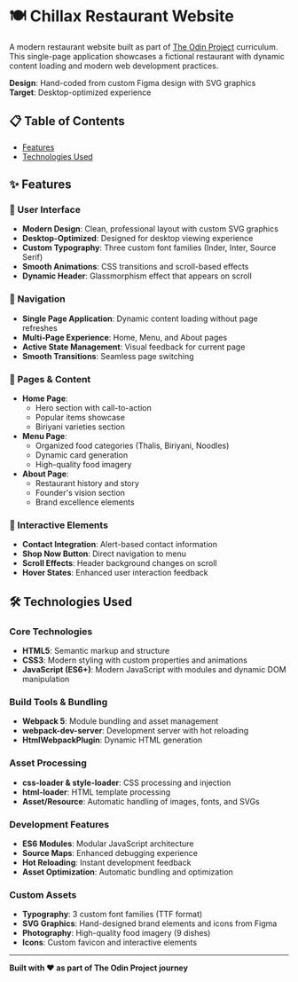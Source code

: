 # 🍽️ Chillax Restaurant Website

A modern restaurant website built as part of [The Odin Project](https://www.theodinproject.com/) curriculum. This single-page application showcases a fictional restaurant with dynamic content loading and modern web development practices.

**Design**: Hand-coded from custom Figma design with SVG graphics  
**Target**: Desktop-optimized experience

## 📋 Table of Contents

- [Features](#features)
- [Technologies Used](#technologies-used)

## ✨ Features

### 🎨 User Interface

- **Modern Design**: Clean, professional layout with custom SVG graphics
- **Desktop-Optimized**: Designed for desktop viewing experience
- **Custom Typography**: Three custom font families (Inder, Inter, Source Serif)
- **Smooth Animations**: CSS transitions and scroll-based effects
- **Dynamic Header**: Glassmorphism effect that appears on scroll

### 🧭 Navigation

- **Single Page Application**: Dynamic content loading without page refreshes
- **Multi-Page Experience**: Home, Menu, and About pages
- **Active State Management**: Visual feedback for current page
- **Smooth Transitions**: Seamless page switching

### 📱 Pages & Content

- **Home Page**:
  - Hero section with call-to-action
  - Popular items showcase
  - Biriyani varieties section
- **Menu Page**:
  - Organized food categories (Thalis, Biriyani, Noodles)
  - Dynamic card generation
  - High-quality food imagery
- **About Page**:
  - Restaurant history and story
  - Founder's vision section
  - Brand excellence elements

### 🎯 Interactive Elements

- **Contact Integration**: Alert-based contact information
- **Shop Now Button**: Direct navigation to menu
- **Scroll Effects**: Header background changes on scroll
- **Hover States**: Enhanced user interaction feedback

## 🛠️ Technologies Used

### Core Technologies

- **HTML5**: Semantic markup and structure
- **CSS3**: Modern styling with custom properties and animations
- **JavaScript (ES6+)**: Modern JavaScript with modules and dynamic DOM manipulation

### Build Tools & Bundling

- **Webpack 5**: Module bundling and asset management
- **webpack-dev-server**: Development server with hot reloading
- **HtmlWebpackPlugin**: Dynamic HTML generation

### Asset Processing

- **css-loader & style-loader**: CSS processing and injection
- **html-loader**: HTML template processing
- **Asset/Resource**: Automatic handling of images, fonts, and SVGs

### Development Features

- **ES6 Modules**: Modular JavaScript architecture
- **Source Maps**: Enhanced debugging experience
- **Hot Reloading**: Instant development feedback
- **Asset Optimization**: Automatic bundling and optimization

### Custom Assets

- **Typography**: 3 custom font families (TTF format)
- **SVG Graphics**: Hand-designed brand elements and icons from Figma
- **Photography**: High-quality food imagery (9 dishes)
- **Icons**: Custom favicon and interactive elements

---

**Built with ❤️ as part of The Odin Project journey**
